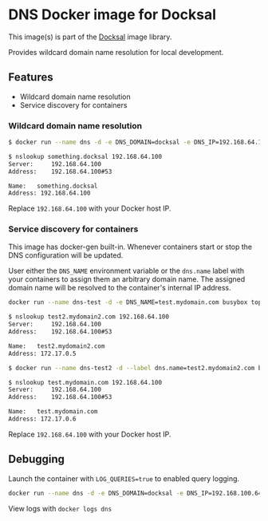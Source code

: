 # DNS Docker image for Docksal

This image(s) is part of the [Docksal](http://docksal.io) image library.

Provides wildcard domain name resolution for local development.

## Features

- Wildcard domain name resolution
- Service discovery for containers

### Wildcard domain name resolution

```bash
$ docker run --name dns -d -e DNS_DOMAIN=docksal -e DNS_IP=192.168.64.100 docksal/dns

$ nslookup something.docksal 192.168.64.100
Server:		192.168.64.100
Address:	192.168.64.100#53

Name:	something.docksal
Address: 192.168.64.100
```

Replace `192.168.64.100` with your Docker host IP.

### Service discovery for containers

This image has docker-gen built-in. Whenever containers start or stop the DNS configuration will be updated.

User either the `DNS_NAME` environment variable or the `dns.name` label with your containers to assign them 
an arbitrary domain name. The assigned domain name will be resolved to the container's internal IP address.

```bash
docker run --name dns-test -d -e DNS_NAME=test.mydomain.com busybox top
 
$ nslookup test2.mydomain2.com 192.168.64.100
Server:		192.168.64.100
Address:	192.168.64.100#53

Name:	test2.mydomain2.com
Address: 172.17.0.5
```

```bash
$ docker run --name dns-test2 -d --label dns.name=test2.mydomain2.com busybox top

$ nslookup test.mydomain.com 192.168.64.100
Server:		192.168.64.100
Address:	192.168.64.100#53

Name:	test.mydomain.com
Address: 172.17.0.6
```

Replace `192.168.64.100` with your Docker host IP.

## Debugging 

Launch the container with `LOG_QUERIES=true` to enabled query logging.

```bash
docker run --name dns -d -e DNS_DOMAIN=docksal -e DNS_IP=192.168.100.64 -e LOG_QUERIES=true docksal/dns
```

View logs with `docker logs dns`
